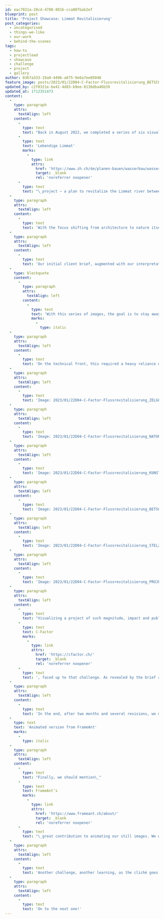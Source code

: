 ```yaml
---
id: eac7021a-28cd-4788-801b-cca80fbab2ef
blueprint: post
title: 'Project Showcase: Limmat Revitalisierung'
post_categories:
  - uncategorised
  - things-we-like
  - our-work
  - behind-the-scenes
tags:
  - how-to
  - projectlead
  - showcase
  - challenge
  - project
  - gallery
author: 0367a333-19a0-4496-a675-9e6a7ee85040
feature_image: posts/2023/01/22D04-C-Factor-Flussrevitalisierung_BETSCHENROHR_220825-scaled.jpg
updated_by: c2f8321e-be41-4d83-b9ee-8136dba46b39
updated_at: 1712351473
content:
  -
    type: paragraph
    attrs:
      textAlign: left
    content:
      -
        type: text
        text: "Back in August 2022, we completed a series of six visualizations as part of the public launch of the\_"
      -
        type: text
        text: 'Lebendige Limmat'
        marks:
          -
            type: link
            attrs:
              href: 'https://www.zh.ch/de/planen-bauen/wasserbau/wasserbauprojekte/lebendige-limmat.html'
              target: _blank
              rel: 'noreferrer noopener'
      -
        type: text
        text: "\_project — a plan to revitalize the Limmat river between Schlieren, Oberengstringen, and Unterengstringen. Over the length of more than three kilometers, a near-natural river landscape is created, one that offers a dynamically changing green oasis for the local population and becomes a hotspot of biodiversity. The Limmat breaks its rigid boundaries and takes back what was taken from it."
  -
    type: paragraph
    attrs:
      textAlign: left
    content:
      -
        type: text
        text: 'With the focus shifting from architecture to nature itself, this project largely fell outside the usual scope of our work, requiring novel approaches both on the creative and technical front.'
  -
    type: paragraph
    attrs:
      textAlign: left
    content:
      -
        type: text
        text: 'Our initial client brief, augmented with our interpretation of it, would read something like this:'
  -
    type: blockquote
    content:
      -
        type: paragraph
        attrs:
          textAlign: left
        content:
          -
            type: text
            text: 'With this series of images, the goal is to stay away from photorealism and adopt a rather rough, illustration-like style. The images need to come out as romantic paintings (as in 18th-century Romanticism), with a focus on the atmosphere of the place, rather than the details.'
            marks:
              -
                type: italic
  -
    type: paragraph
    attrs:
      textAlign: left
    content:
      -
        type: text
        text: 'On the technical front, this required a heavy reliance on post-production and matte painting techniques and an organic and inventive blending of 2D and 3D elements. And that is without forgetting the challenge of taking the perfect drone photo to use as a backdrop. On the creative front, with nature no longer being just the context but the main character, new focal elements had to be considered. The lines of the landscape were used to drive the eye around and a strategic use of color was utilised to define areas of interest inside the image. In the cases where the camera was close enough to the river, people were used as means for storytelling. Finally, there was the challenge of staying true to the place, so that people can recognize it and relate to it, while still implying new atmospheres, qualities, and purposes. And this “new” had to be very specific: the animal species, types of vegetation and terrains seen in the images were all precisely defined in the client brief.'
  -
    type: paragraph
    attrs:
      textAlign: left
    content:
      -
        type: text
        text: 'Image: 2023/01/22D04-C-Factor-Flussrevitalisierung_ZELGLI_220825-scaled.jpg'
  -
    type: paragraph
    attrs:
      textAlign: left
    content:
      -
        type: text
        text: 'Image: 2023/01/22D04-C-Factor-Flussrevitalisierung_NATURFENSTER_220825-scaled.jpg'
  -
    type: paragraph
    attrs:
      textAlign: left
    content:
      -
        type: text
        text: 'Image: 2023/01/22D04-C-Factor-Flussrevitalisierung_KUNSTLERAREAL_220825-scaled.jpg'
  -
    type: paragraph
    attrs:
      textAlign: left
    content:
      -
        type: text
        text: 'Image: 2023/01/22D04-C-Factor-Flussrevitalisierung_BETSCHENROHR_220825-scaled.jpg'
  -
    type: paragraph
    attrs:
      textAlign: left
    content:
      -
        type: text
        text: 'Image: 2023/01/22D04-C-Factor-Flussrevitalisierung_STELZERWISEN_220825-scaled.jpg'
  -
    type: paragraph
    attrs:
      textAlign: left
    content:
      -
        type: text
        text: 'Image: 2023/01/22D04-C-Factor-Flussrevitalisierung_PROJEKTPERIMETER_220825-scaled.jpg'
  -
    type: paragraph
    attrs:
      textAlign: left
    content:
      -
        type: text
        text: "Visualizing a project of such magnitude, impact and publicity brings another unique set of challenges and demands on the project-leading front. The voices of the various involved parties (local authorities, communication experts, river experts, engineers, etc.) have to be considered and fed into the equation. Luckily, our client, the communication agency\_"
      -
        type: text
        text: C-Factor
        marks:
          -
            type: link
            attrs:
              href: 'https://cfactor.ch/'
              target: _blank
              rel: 'noreferrer noopener'
      -
        type: text
        text: ', faced up to that challenge. As revealed by the brief above, they approached us with a very clear idea about what the images should communicate and what the overall aesthetic should be. Throughout the process, they managed to provide well-structured and unified feedback, combining a variety of inputs from all involved parties.'
  -
    type: paragraph
    attrs:
      textAlign: left
    content:
      -
        type: text
        text: 'In the end, after two months and several revisions, we managed to deliver six meticulously crafted images which (while risking to sound self-congratulatory) capture the essence of the place and the unique natural qualities of the Limmat while allowing the viewer to dream beyond what they see.'
  -
    type: text
    text: 'Animated version from FrameAnt'
    marks:
      -
        type: italic
  -
    type: paragraph
    attrs:
      textAlign: left
    content:
      -
        type: text
        text: "Finally, we should mention\_"
      -
        type: text
        text: FrameAnt’s
        marks:
          -
            type: link
            attrs:
              href: 'https://www.frameant.ch/about/'
              target: _blank
              rel: 'noreferrer noopener'
      -
        type: text
        text: "\_great contribution to animating our still images. We were really impressed and pleasantly surprised to see our images come to life!"
  -
    type: paragraph
    attrs:
      textAlign: left
    content:
      -
        type: text
        text: 'Another challenge, another learning, as the cliché goes. Special thanks to C-Factor for the fruitful and rewarding collaboration.'
  -
    type: paragraph
    attrs:
      textAlign: left
    content:
      -
        type: text
        text: 'On to the next one!'
---
```


